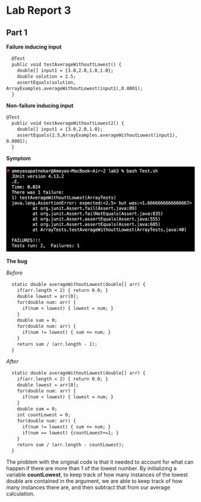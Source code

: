 # Lab Report 3

## Part 1

**Failure inducing input**
~~~~
  @Test
  public void testAverageWithouttLowest() {
    double[] input1 = {3.0,2.0,1.0,1.0};
    double solution = 2.5;
    assertEquals(solution, ArrayExamples.averageWithoutLowest(input1),0.0001);
  }
~~~~

**Non-failure inducing input**

~~~~
@Test
  public void testAverageWithouttLowest2() {
    double[] input1 = {3.0,2.0,1.0};
    assertEquals(2.5,ArrayExamples.averageWithoutLowest(input1), 0.0001);
  }
~~~~

**Symptom**

![image](testSymptom.png) 

**The bug**

*Before*

~~~~
  static double averageWithoutLowest(double[] arr) {
    if(arr.length < 2) { return 0.0; }
    double lowest = arr[0];
    for(double num: arr) {
      if(num < lowest) { lowest = num; }
    }
    double sum = 0;
    for(double num: arr) {
      if(num != lowest) { sum += num; }
    }
    return sum / (arr.length - 1);
  }
~~~~

*After*

~~~~
  static double averageWithoutLowest(double[] arr) {
    if(arr.length < 2) { return 0.0; }
    double lowest = arr[0];
    for(double num: arr) {
      if(num < lowest) { lowest = num; }
    }
    double sum = 0;
    int countLowest = 0;
    for(double num: arr) {
      if(num != lowest) { sum += num; }
      if(num == lowest) {countLowest+=1; }
    }
    return sum / (arr.length - countLowest);
  }
~~~~

The problem with the original code is that it needed to account for what can happen if there are more than 1 of the lowest number. By initializing a variable **countLowest**, to keep track of how many instances of the lowest double are contained in the argument, we are able to keep track of how many instances there are, and then subtract that from our average calculation.   
